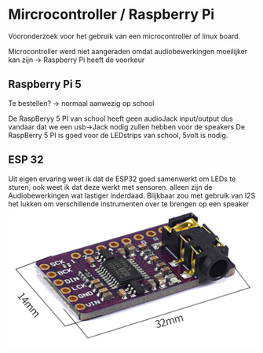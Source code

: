 # Mircrocontroller / Raspberry Pi

Vooronderzoek voor het gebruik van een microcontroller of linux board.

Microcontroller werd niet aangeraden omdat audiobewerkingen moeilijker kan zijn -> Raspberry Pi heeft de voorkeur  

## Raspberry Pi 5 

Te bestellen? -> normaal aanwezig op school

De RaspBeryy 5 PI van school heeft geen audioJack input/output dus vandaar dat we een usb->Jack nodig zullen hebben voor de speakers
De RaspBerry 5 PI is goed voor de LEDstrips van school, 5volt is nodig.

## ESP 32

Uit eigen ervaring weet ik dat de ESP32 goed samenwerkt om LEDs te sturen, ook weet ik dat deze werkt met sensoren. alleen zijn de Audiobewerkingen wat lastiger inderdaad. 
Blijkbaar zou met gebruik van I2S het lukken om verschillende instrumenten over te brengen op een speaker
![voorbeeldI2SModule](./fotos/_PCM5102A_DAC_Decode_I2S_Audio_Player_Module_Dimensions.jpg)